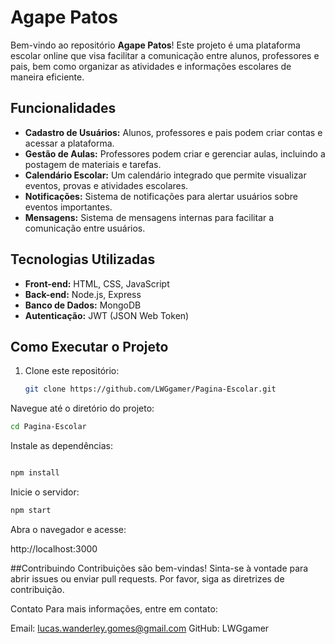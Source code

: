 # Agape Patos

Bem-vindo ao repositório **Agape Patos**! Este projeto é uma plataforma escolar online que visa facilitar a comunicação entre alunos, professores e pais, bem como organizar as atividades e informações escolares de maneira eficiente.

## Funcionalidades

- **Cadastro de Usuários:** Alunos, professores e pais podem criar contas e acessar a plataforma.
- **Gestão de Aulas:** Professores podem criar e gerenciar aulas, incluindo a postagem de materiais e tarefas.
- **Calendário Escolar:** Um calendário integrado que permite visualizar eventos, provas e atividades escolares.
- **Notificações:** Sistema de notificações para alertar usuários sobre eventos importantes.
- **Mensagens:** Sistema de mensagens internas para facilitar a comunicação entre usuários.

## Tecnologias Utilizadas

- **Front-end:** HTML, CSS, JavaScript
- **Back-end:** Node.js, Express
- **Banco de Dados:** MongoDB
- **Autenticação:** JWT (JSON Web Token)

## Como Executar o Projeto

1. Clone este repositório:
   ```bash
   git clone https://github.com/LWGgamer/Pagina-Escolar.git
Navegue até o diretório do projeto:
```bash
cd Pagina-Escolar
```
Instale as dependências:
```bash

npm install
```
Inicie o servidor:
```bash
npm start
```
Abra o navegador e acesse:

http://localhost:3000

##Contribuindo
Contribuições são bem-vindas! Sinta-se à vontade para abrir issues ou enviar pull requests. Por favor, siga as diretrizes de contribuição.

Contato
Para mais informações, entre em contato:

Email: lucas.wanderley.gomes@gmail.com
GitHub: LWGgamer
